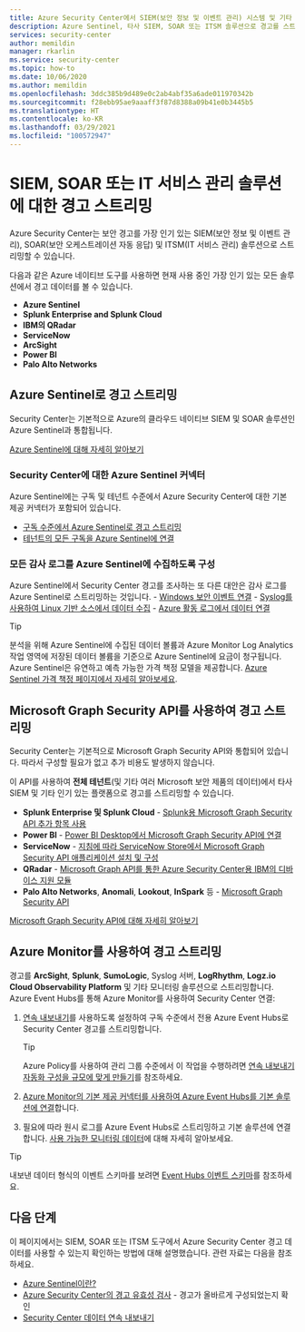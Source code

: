 ```yaml
---
title: Azure Security Center에서 SIEM(보안 정보 및 이벤트 관리) 시스템 및 기타 모니터링 솔루션으로 경고 스트리밍
description: Azure Sentinel, 타사 SIEM, SOAR 또는 ITSM 솔루션으로 경고를 스트리밍하는 방법을 알아봅니다.
services: security-center
author: memildin
manager: rkarlin
ms.service: security-center
ms.topic: how-to
ms.date: 10/06/2020
ms.author: memildin
ms.openlocfilehash: 3ddc385b9d489e0c2ab4abf35a6ade011970342b
ms.sourcegitcommit: f28ebb95ae9aaaff3f87d8388a09b41e0b3445b5
ms.translationtype: HT
ms.contentlocale: ko-KR
ms.lasthandoff: 03/29/2021
ms.locfileid: "100572947"
---
```

# <a name="stream-alerts-to-a-siem-soar-or-it-service-management-solution"></a>SIEM, SOAR 또는 IT 서비스 관리 솔루션에 대한 경고 스트리밍

Azure Security Center는 보안 경고를 가장 인기 있는 SIEM(보안 정보 및 이벤트 관리), SOAR(보안 오케스트레이션 자동 응답) 및 ITSM(IT 서비스 관리) 솔루션으로 스트리밍할 수 있습니다.

다음과 같은 Azure 네이티브 도구를 사용하면 현재 사용 중인 가장 인기 있는 모든 솔루션에서 경고 데이터를 볼 수 있습니다.

- **Azure Sentinel**
- **Splunk Enterprise and Splunk Cloud**
- **IBM의 QRadar**
- **ServiceNow**
- **ArcSight**
- **Power BI**
- **Palo Alto Networks**

## <a name="stream-alerts-to-azure-sentinel"></a>Azure Sentinel로 경고 스트리밍 

Security Center는 기본적으로 Azure의 클라우드 네이티브 SIEM 및 SOAR 솔루션인 Azure Sentinel과 통합됩니다. 

[Azure Sentinel에 대해 자세히 알아보기](../sentinel/overview.md)

### <a name="azure-sentinels-connectors-for-security-center"></a>Security Center에 대한 Azure Sentinel 커넥터

Azure Sentinel에는 구독 및 테넌트 수준에서 Azure Security Center에 대한 기본 제공 커넥터가 포함되어 있습니다.

- [구독 수준에서 Azure Sentinel로 경고 스트리밍](../sentinel/connect-azure-security-center.md)
- [테넌트의 모든 구독을 Azure Sentinel에 연결](https://techcommunity.microsoft.com/t5/azure-sentinel/azure-security-center-auto-connect-to-sentinel/ba-p/1387539) 

### <a name="configure-ingestion-of-all-audit-logs-into-azure-sentinel"></a>모든 감사 로그를 Azure Sentinel에 수집하도록 구성 

Azure Sentinel에서 Security Center 경고를 조사하는 또 다른 대안은 감사 로그를 Azure Sentinel로 스트리밍하는 것입니다.
    - [Windows 보안 이벤트 연결](../sentinel/connect-windows-security-events.md)
    - [Syslog를 사용하여 Linux 기반 소스에서 데이터 수집](../sentinel/connect-syslog.md)
    - [Azure 활동 로그에서 데이터 연결](../sentinel/connect-azure-activity.md)

> [!TIP]
> 분석을 위해 Azure Sentinel에 수집된 데이터 볼륨과 Azure Monitor Log Analytics 작업 영역에 저장된 데이터 볼륨을 기준으로 Azure Sentinel에 요금이 청구됩니다. Azure Sentinel은 유연하고 예측 가능한 가격 책정 모델을 제공합니다. [Azure Sentinel 가격 책정 페이지에서 자세히 알아보세요](https://azure.microsoft.com/pricing/details/azure-sentinel/).


## <a name="stream-alerts-with-microsoft-graph-security-api"></a>Microsoft Graph Security API를 사용하여 경고 스트리밍

Security Center는 기본적으로 Microsoft Graph Security API와 통합되어 있습니다. 따라서 구성할 필요가 없고 추가 비용도 발생하지 않습니다. 

이 API를 사용하여 **전체 테넌트**(및 기타 여러 Microsoft 보안 제품의 데이터)에서 타사 SIEM 및 기타 인기 있는 플랫폼으로 경고를 스트리밍할 수 있습니다.

- **Splunk Enterprise 및 Splunk Cloud** - [Splunk용 Microsoft Graph Security API 추가 항목 사용](https://splunkbase.splunk.com/app/4564/) 
- **Power BI** - [Power BI Desktop에서 Microsoft Graph Security API에 연결](/power-bi/connect-data/desktop-connect-graph-security)
- **ServiceNow** - [지침에 따라 ServiceNow Store에서 Microsoft Graph Security API 애플리케이션 설치 및 구성](https://docs.servicenow.com/bundle/orlando-security-management/page/product/secops-integration-sir/secops-integration-ms-graph/task/ms-graph-install.html)
- **QRadar** - [Microsoft Graph API를 통한 Azure Security Center용 IBM의 디바이스 지원 모듈](https://www.ibm.com/support/knowledgecenter/SS42VS_DSM/com.ibm.dsm.doc/c_dsm_guide_ms_azure_security_center_overview.html) 
- **Palo Alto Networks**, **Anomali**, **Lookout**, **InSpark** 등 - [Microsoft Graph Security API](https://www.microsoft.com/security/business/graph-security-api#office-MultiFeatureCarousel-09jr2ji)

[Microsoft Graph Security API에 대해 자세히 알아보기](https://www.microsoft.com/security/business/graph-security-api)


## <a name="stream-alerts-with-azure-monitor"></a>Azure Monitor를 사용하여 경고 스트리밍 

경고를 **ArcSight**, **Splunk**, **SumoLogic**, Syslog 서버, **LogRhythm**, **Logz.io Cloud Observability Platform** 및 기타 모니터링 솔루션으로 스트리밍합니다. Azure Event Hubs를 통해 Azure Monitor를 사용하여 Security Center 연결:

1. [연속 내보내기](continuous-export.md)를 사용하도록 설정하여 구독 수준에서 전용 Azure Event Hubs로 Security Center 경고를 스트리밍합니다. 
    > [!TIP]
    > Azure Policy를 사용하여 관리 그룹 수준에서 이 작업을 수행하려면 [연속 내보내기 자동화 구성을 규모에 맞게 만들기](continuous-export.md?tabs=azure-policy#configure-continuous-export-at-scale-using-the-supplied-policies)를 참조하세요.

1. [Azure Monitor의 기본 제공 커넥터를 사용하여 Azure Event Hubs를 기본 솔루션에 연결](../azure-monitor/essentials/stream-monitoring-data-event-hubs.md#partner-tools-with-azure-monitor-integration)합니다.

1. 필요에 따라 원시 로그를 Azure Event Hubs로 스트리밍하고 기본 솔루션에 연결합니다. [사용 가능한 모니터링 데이터](../azure-monitor/essentials/stream-monitoring-data-event-hubs.md#monitoring-data-available)에 대해 자세히 알아보세요.

> [!TIP]
> 내보낸 데이터 형식의 이벤트 스키마를 보려면 [Event Hubs 이벤트 스키마](https://aka.ms/ASCAutomationSchemas)를 참조하세요.


## <a name="next-steps"></a>다음 단계

이 페이지에서는 SIEM, SOAR 또는 ITSM 도구에서 Azure Security Center 경고 데이터를 사용할 수 있는지 확인하는 방법에 대해 설명했습니다. 관련 자료는 다음을 참조하세요.

- [Azure Sentinel이란?](../sentinel/overview.md)
- [Azure Security Center의 경고 유효성 검사](security-center-alert-validation.md) - 경고가 올바르게 구성되었는지 확인
- [Security Center 데이터 연속 내보내기](continuous-export.md)